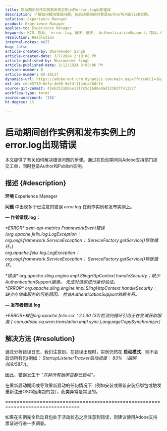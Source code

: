 ```yaml
---
title: 启动期间创作实例和发布实例上的error.log出现错误
description: 了解如何解决错误问题。在启动期间同时登录Author和Publish实例。
solution: Experience Manager
product: Experience Manager
applies-to: Experience Manager
keywords: KCS，启动， error.log，循环，循环， AuthenticationSupport，错误，作者实例，发布实例，常见问题解答
resolution: Resolution
internal-notes: null
bug: false
article-created-by: Dharmender Singh
article-created-date: 3/7/2024 2:10:08 PM
article-published-by: Dharmender Singh
article-published-date: 3/12/2024 8:05:06 PM
version-number: 8
article-number: KA-18117
dynamics-url: https://adobe-ent.crm.dynamics.com/main.aspx?forceUCI=1&pagetype=entityrecord&etn=knowledgearticle&id=a9330262-8cdc-ee11-904d-6045bd006d92
exl-id: cdc65719-0efa-4e50-9a7d-1144ca7bdcf4
source-git-commit: 42eb253a5bae11f7c5d1bd0edad323827f4122cf
workflow-type: tm+mt
source-wordcount: '255'
ht-degree: 1%

---
```


# 启动期间创作实例和发布实例上的error.log出现错误


本文提供了有关如何解决错误问题的步骤。通过在启动期间向Adobe支持部门提交工单，同时登录Author和Publish实例。

## 描述 {#description}


<b>环境</b>
Experience Manager

<b>问题</b>
中出现多个已注意的错误 *error.log* 在创作实例和发布实例上。

<b> — 作者错误.log：</b>

*\*ERROR\* aem-api-metrics FrameworkEvent错误(org.apache.felix.log.LogException： org.osgi.framework.ServiceException： ServiceFactory.getService()导致循环。)
<br>org.apache.felix.log.LogException： org.osgi.framework.ServiceException： ServiceFactory.getService()导致循环。*



*\*错误\* org.apache.sling.engine.impl.SlingHttpContext handleSecurity：缺少AuthenticationSupport服务。 无法对请求进行身份验证。
<br>\*ERROR\* org.apache.sling.engine.impl.SlingHttpContext handleSecurity：缺少存储库服务的可能原因。 检查AuthenticationSupport依赖关系。*



<b> — 发布者错误.log</b>

*\*ERROR\*根包org.apache.felix.scr：2.1.30 (32)检测到循环引用正在尝试获取服务 `[` com.adobe.cq.wcm.translation.impl.sync.LanguageCopySynchronizer`]`*






## 解决方法 {#resolution}


通过分析错误日志，我们注意到，在错误出现时，实例仍然在 <b>启动模式</b>，则不会启动所有包(例如： *StartupListenerTracker启动进度： 83% （捆绑489/587）*)。

因此，错误发生于 *“并非所有捆绑包都已启动”。*

在重新启动期间或导致重新启动的任何情况下（例如安装或重新安装捆绑包或触发重新注册OSGi捆绑包的包），此类异常是常见的。



================================================================================

如果在实例完全启动且包处于活动状态之后注意到错误，则建议使用Adobe支持票证进行进一步调查。
